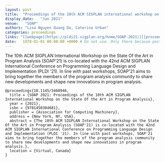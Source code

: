 ```yaml
---
layout: post
title:  "Proceedings of the 10th ACM SIGPLAN international workshop on the state of the art in program analysis"
display_date:   "Jun 2021"
venue:   "SOAP"
authors: "Lisa Nguyen Quang Do, Caterina Urban"
categories: proceedings
links: "[[webpage](https://pldi21.sigplan.org/home/SOAP-2021)][[proceedings](https://dl.acm.org/doi/proceedings/10.1145/3460946)]"
date:   1970-01-01 00:00:00 +0000 # Do not use. Only there because posts require a date.
---
```

The 10th ACM SIGPLAN International Workshop on the State Of the Art in Program Analysis (SOAP'21) is co-located with the 42nd ACM SIGPLAN International Conference on Programming Language Design and Implementation (PLDI '21). In line with past workshops, SOAP'21 aims to bring together the members of the program analysis community to share new developments and shape new innovations in program analysis.

```
@proceedings{10.1145/3460946,
  title = {SOAP 2021: Proceedings of the 10th ACM SIGPLAN International Workshop on the State Of the Art in Program Analysis},
  year = {2021},
  isbn = {9781450384681},
  publisher = {Association for Computing Machinery},
  address = {New York, NY, USA},
  abstract = {The 10th ACM SIGPLAN International Workshop on the State Of the Art in Program Analysis (SOAP'21) is co-located with the 42nd ACM SIGPLAN International Conference on Programming Language Design and Implementation (PLDI '21). In line with past workshops, SOAP'21 aims to bring together the members of the program analysis community to share new developments and shape new innovations in program analysis.},
  location = {Virtual, Canada}
}
```